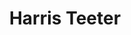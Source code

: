 ---
title: "Harris Teeter"
url: /virginia-beach/harris-teeter-independence-boulevard/
shop: Supermarkt
---